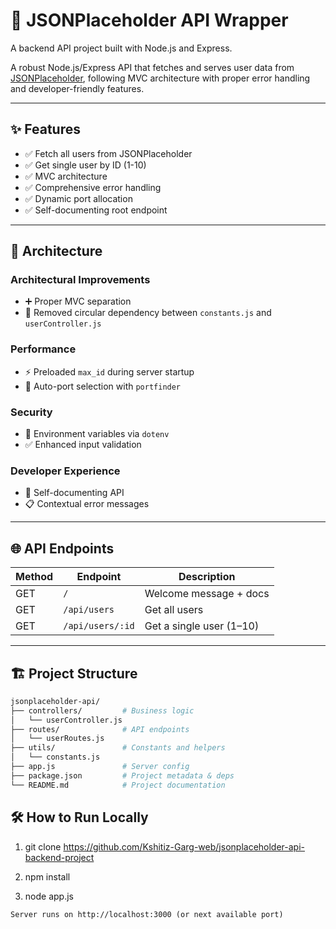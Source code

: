 # 📌 JSONPlaceholder API Wrapper
A backend API project built with Node.js and Express.

A robust Node.js/Express API that fetches and serves user data from [JSONPlaceholder](https://jsonplaceholder.typicode.com/users), following MVC architecture with proper error handling and developer-friendly features.

---

## ✨ Features
- ✅ Fetch all users from JSONPlaceholder  
- ✅ Get single user by ID (1-10)  
- ✅ MVC architecture  
- ✅ Comprehensive error handling  
- ✅ Dynamic port allocation  
- ✅ Self-documenting root endpoint  

---

## 🧱 Architecture

### Architectural Improvements
- ➕ Proper MVC separation  
- 🔁 Removed circular dependency between `constants.js` and `userController.js`  

### Performance
- ⚡ Preloaded `max_id` during server startup  
- 🚀 Auto-port selection with `portfinder`  

### Security
- 🔐 Environment variables via `dotenv`  
- ✅ Enhanced input validation  

### Developer Experience
- 🧾 Self-documenting API  
- 📋 Contextual error messages  

---

## 🌐 API Endpoints

| Method | Endpoint            | Description              |
|--------|---------------------|--------------------------|
| GET    | `/`                 | Welcome message + docs   |
| GET    | `/api/users`        | Get all users            |
| GET    | `/api/users/:id`    | Get a single user (1–10) |

---

## 🏗️ Project Structure

```bash
jsonplaceholder-api/
├── controllers/         # Business logic
│   └── userController.js
├── routes/              # API endpoints
│   └── userRoutes.js
├── utils/               # Constants and helpers
│   └── constants.js
├── app.js               # Server config
├── package.json         # Project metadata & deps
└── README.md            # Project documentation
```

## 🛠 How to Run Locally
1. git clone https://github.com/Kshitiz-Garg-web/jsonplaceholder-api-backend-project

2. npm install

3. node app.js
```
Server runs on http://localhost:3000 (or next available port)